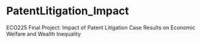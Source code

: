 # PatentLitigation_Impact
ECO225 Final Project:  Impact of Patent Litigation Case Results on Economic Welfare and Wealth Inequality
